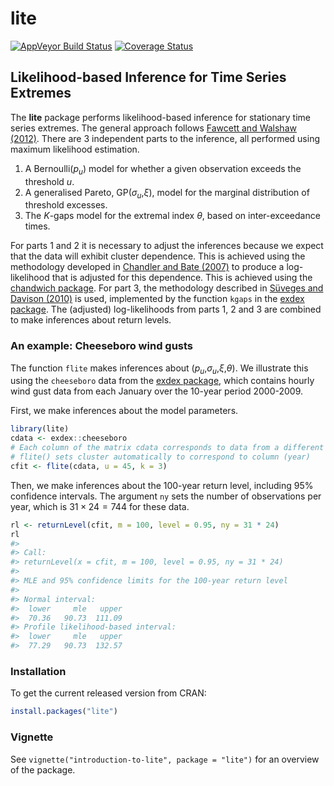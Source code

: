 
<!-- README.md is generated from README.Rmd. Please edit that file -->

# lite

[![AppVeyor Build
Status](https://ci.appveyor.com/api/projects/status/github/paulnorthrop/lite?branch=main&svg=true)](https://ci.appveyor.com/project/paulnorthrop/lite)
[![Coverage
Status](https://codecov.io/github/paulnorthrop/lite/coverage.svg?branch=main)](https://codecov.io/github/paulnorthrop/lite?branch=main)

## Likelihood-based Inference for Time Series Extremes

The **lite** package performs likelihood-based inference for stationary
time series extremes. The general approach follows [Fawcett and Walshaw
(2012)](https://doi.org/10.1002/env.2133). There are 3 independent parts
to the inference, all performed using maximum likelihood estimation.

1.  A Bernoulli(*p*<sub>*u*</sub>) model for whether a given observation
    exceeds the threshold *u*.
2.  A generalised Pareto, GP(*σ*<sub>*u*</sub>,*ξ*), model for the
    marginal distribution of threshold excesses.
3.  The *K*-gaps model for the extremal index *θ*, based on
    inter-exceedance times.

For parts 1 and 2 it is necessary to adjust the inferences because we
expect that the data will exhibit cluster dependence. This is achieved
using the methodology developed in [Chandler and Bate
(2007)](https://doi.org/10.1002/env.2133%7D10.1093/biomet/asm015) to
produce a log-likelihood that is adjusted for this dependence. This is
achieved using the [chandwich
package](https://cran.r-project.org/package=chandwich). For part 3, the
methodology described in [Süveges and Davison
(2010)](https://doi.org/10.1214/09-AOAS292) is used, implemented by the
function `kgaps` in the [exdex
package](https://cran.r-project.org/package=exdex). The (adjusted)
log-likelihoods from parts 1, 2 and 3 are combined to make inferences
about return levels.

### An example: Cheeseboro wind gusts

The function `flite` makes inferences about
(*p*<sub>*u*</sub>,*σ*<sub>*u*</sub>,*ξ*,*θ*). We illustrate this using
the `cheeseboro` data from the [exdex
package](https://cran.r-project.org/package=exdex), which contains
hourly wind gust data from each January over the 10-year period
2000-2009.

First, we make inferences about the model parameters.

``` r
library(lite)
cdata <- exdex::cheeseboro
# Each column of the matrix cdata corresponds to data from a different year
# flite() sets cluster automatically to correspond to column (year)
cfit <- flite(cdata, u = 45, k = 3)
```

Then, we make inferences about the 100-year return level, including 95%
confidence intervals. The argument `ny` sets the number of observations
per year, which is 31 × 24 = 744 for these data.

``` r
rl <- returnLevel(cfit, m = 100, level = 0.95, ny = 31 * 24)
rl
#> 
#> Call:
#> returnLevel(x = cfit, m = 100, level = 0.95, ny = 31 * 24)
#> 
#> MLE and 95% confidence limits for the 100-year return level
#> 
#> Normal interval:
#>  lower     mle   upper  
#>  70.36   90.73  111.09  
#> Profile likelihood-based interval:
#>  lower     mle   upper  
#>  77.29   90.73  132.57
```

### Installation

To get the current released version from CRAN:

``` r
install.packages("lite")
```

### Vignette

See `vignette("introduction-to-lite", package = "lite")` for an overview
of the package.
